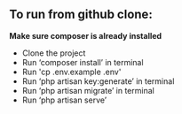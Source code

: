 ## To run from github clone:
**Make sure composer is already installed**
- Clone the project
- Run ‘composer install’ in terminal
- Run 'cp .env.example .env'
- Run ‘php artisan key:generate’ in terminal
- Run ‘php artisan migrate’ in terminal
- Run ‘php artisan serve’
